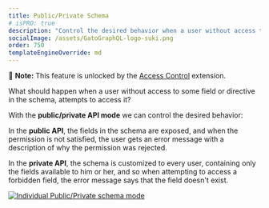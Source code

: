 ```yaml
---
title: Public/Private Schema
# isPRO: true
description: "Control the desired behavior when a user without access to some field or directive in the schema attempts to access it."
socialImage: /assets/GatoGraphQL-logo-suki.png
order: 750
templateEngineOverride: md
---
```


📣 **Note:** This feature is unlocked by the [Access Control](../../../extensions/access-control/) extension.

What should happen when a user without access to some field or directive in the schema, attempts to access it?

With the **public/private API mode** we can control the desired behavior:

In the **public API**, the fields in the schema are exposed, and when the permission is not satisfied, the user gets an error message with a description of why the permission was rejected.

In the **private API**, the schema is customized to every user, containing only the fields available to him or her, and so when attempting to access a forbidden field, the error message says that the field doesn't exist.

<a href="/assets/guides/upstream-pro/acl-public-private-schema-mode.png" target="_blank">![Individual Public/Private schema mode](/assets/guides/upstream-pro/acl-public-private-schema-mode.png "Individual Public/Private schema mode")</a>
